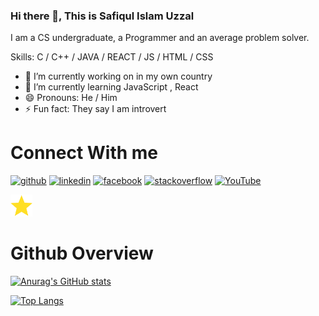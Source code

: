 ### Hi there 👋, This is Safiqul Islam Uzzal
I am a CS undergraduate, a Programmer and an average problem solver.

Skills: C / C++ / JAVA / REACT / JS / HTML / CSS

- 🔭 I’m currently working on in my own country 
- 🌱 I’m currently learning JavaScript , React 
- 😄 Pronouns: He / Him 
- ⚡ Fun fact: They say I am introvert 

Connect With me
======
[<img src='https://cdn.jsdelivr.net/npm/simple-icons@3.0.1/icons/github.svg' alt='github' height='40'>](https://github.com/ishanuzzal)  [<img src='https://cdn.jsdelivr.net/npm/simple-icons@3.0.1/icons/linkedin.svg' alt='linkedin' height='40'>](https://www.linkedin.com/in/ishan-ahmed-566848204/)  [<img src='https://cdn.jsdelivr.net/npm/simple-icons@3.0.1/icons/facebook.svg' alt='facebook' height='40'>](https://www.facebook.com/ishan.ishan.5648/)  [<img src='https://cdn.jsdelivr.net/npm/simple-icons@3.0.1/icons/stackoverflow.svg' alt='stackoverflow' height='40'>](https://stackoverflow.com/users/15856442/safiqul-islam-uzzal-203-15-144)  [<img src='https://cdn.jsdelivr.net/npm/simple-icons@3.0.1/icons/youtube.svg' alt='YouTube' height='40'>](https://www.youtube.com/UCSbMIZKepMXt9h1R_HbBUsw)  

<a href='https://stars.github.com/'><img src='https://raw.githubusercontent.com/acervenky/animated-github-badges/master/assets/starbadge.gif' width='35' height='35'></a> 

Github Overview
======
[![Anurag's GitHub stats](https://github-readme-stats.vercel.app/api?username=ishanuzzal)](https://github.com/anuraghazra/github-readme-stats)

[![Top Langs](https://github-readme-stats.vercel.app/api/top-langs/?username=ishanuzzal&layout=compact)](https://github.com/ishanuzzal/github-readme-stats)
